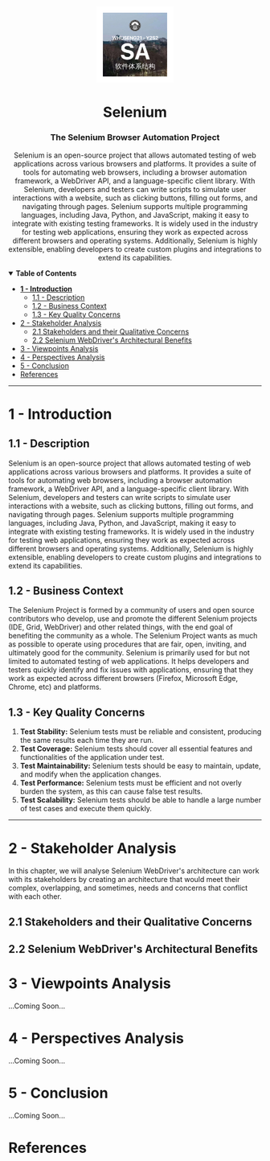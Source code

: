 <!-- START: HEADER -->
<div align="center">
  <img width="30%" src="./assets/images/Logo.png" alt="Logo.png"/>
  <h1>Selenium</h1>
  <h3>The Selenium Browser Automation Project</h3>
  <p>Selenium is an open-source project that allows automated testing of web applications across various browsers and platforms. It provides a suite of tools for automating web browsers, including a browser automation framework, a WebDriver API, and a language-specific client library. With Selenium, developers and testers can write scripts to simulate user interactions with a website, such as clicking buttons, filling out forms, and navigating through pages. Selenium supports multiple programming languages, including Java, Python, and JavaScript, making it easy to integrate with existing testing frameworks. It is widely used in the industry for testing web applications, ensuring they work as expected across different browsers and operating systems. Additionally, Selenium is highly extensible, enabling developers to create custom plugins and integrations to extend its capabilities.</p>
</div>
<!-- END: HEADER -->

<!-- START: TABLE OF CONTENTS -->
<details open align="left">
  <summary><b>Table of Contents</b></summary>
  
- [**1 - Introduction**](#1---introduction)
  - [1.1 - Description](#11---description)
  - [1.2 - Business Context](#12---business-context)
  - [1.3 - Key Quality Concerns](#13---key-quality-concerns)
- [2 - Stakeholder Analysis](#2---stakeholder-analysis)
  - [2.1 Stakeholders and their Qualitative Concerns](#21-stakeholders-and-their-qualitative-concerns)
  - [2.2 Selenium WebDriver's Architectural Benefits](#22-selenium-webdrivers-architectural-benefits)
- [3 - Viewpoints Analysis](#3---viewpoints-analysis)
- [4 - Perspectives Analysis](#4---perspectives-analysis)
- [5 - Conclusion](#5---conclusion)
- [References](#references)


</details>
<!-- END: TABLE OF CONTENTS -->

---

<!-- START: MAIN CONTENT -->
# **1 - Introduction**
## 1.1 - Description

Selenium is an open-source project that allows automated testing of web applications across various browsers and platforms. It provides a suite of tools for automating web browsers, including a browser automation framework, a WebDriver API, and a language-specific client library. With Selenium, developers and testers can write scripts to simulate user interactions with a website, such as clicking buttons, filling out forms, and navigating through pages. Selenium supports multiple programming languages, including Java, Python, and JavaScript, making it easy to integrate with existing testing frameworks. It is widely used in the industry for testing web applications, ensuring they work as expected across different browsers and operating systems. Additionally, Selenium is highly extensible, enabling developers to create custom plugins and integrations to extend its capabilities.

## 1.2 - Business Context

The Selenium Project is formed by a community of users and open source contributors who develop, use and promote the different Selenium projects (IDE, Grid, WebDriver) and other related things, with the end goal of benefiting the community as a whole. The Selenium Project wants as much as possible to operate using procedures that are fair, open, inviting, and ultimately good for the community. Selenium is primarily used for but not limited to automated testing of web applications. It helps developers and testers quickly identify and fix issues with applications, ensuring that they work as expected across different browsers (Firefox, Microsoft Edge, Chrome, etc)  and platforms.

## 1.3 - Key Quality Concerns
1. <b>Test Stability:</b> Selenium tests must be reliable and consistent, producing the same results each time they are run.
2. <b>Test Coverage:</b> Selenium tests should cover all essential features and functionalities of the application under test.
3. <b>Test Maintainability:</b> Selenium tests should be easy to maintain, update, and modify when the application changes.
4. <b>Test Performance:</b> Selenium tests must be efficient and not overly burden the system, as this can cause false test results.
5. <b>Test Scalability:</b> Selenium tests should be able to handle a large number of test cases and execute them quickly.

---

# 2 - Stakeholder Analysis
In this chapter, we will analyse Selenium WebDriver's architecture can work with its stakeholders by creating an architecture that would meet their complex, overlapping, and sometimes, needs and concerns that conflict with each other.
## 2.1 Stakeholders and their Qualitative Concerns

## 2.2 Selenium WebDriver's Architectural Benefits


# 3 - Viewpoints Analysis
...Coming Soon...
# 4 - Perspectives Analysis
...Coming Soon...
# 5 - Conclusion
...Coming Soon...
# References




<!-- END: MAIN CONTENT -->

